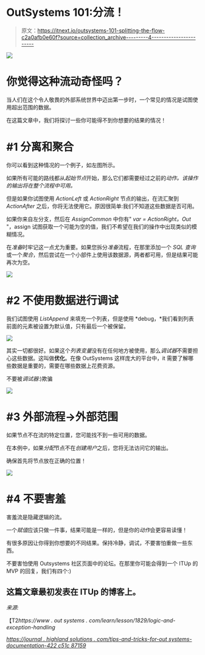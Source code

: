 # OutSystems 101:分流！

> 原文：<https://itnext.io/outsystems-101-splitting-the-flow-c2a0afb0e60f?source=collection_archive---------4----------------------->

![](img/b6860439e7c47e0b3a4e966bdf9bd860.png)

# 你觉得这种流动奇怪吗？

当人们在这个令人敬畏的外部系统世界中迈出第一步时，一个常见的情况是试图使用超出范围的数据。

在这篇文章中，我们将探讨一些你可能得不到你想要的结果的情况！

# #1 分离和聚合

你可以看到这种情况的一个例子，如左图所示。

如果所有可能的路线都从*起始节点*开始，那么它们都需要经过之前的*动作。该操作的输出将在整个流程中可用。*

但是如果你试图使用 *ActionLeft* 或 *ActionRight* 节点的输出，在流汇聚到 *ActionAfter* 之后，你将无法使用它。原因很简单:我们不知道这些数据是否可用。

如果你来自左分支，然后在 *AssignCommon* 中你有" *var = ActionRight。Out* "，assign 试图获取一个可能为空的值，我们不希望在我们的操作中出现类似的模糊情况。

在*准备*时牢记这一点尤为重要。如果您拆分*准备*流程，在那里添加一个 *SQL 查询*或一个*聚合*，然后尝试在一个小部件上使用该数据源，两者都可用，但是结果可能再次为空。

![](img/defae2901bafd3d3f69828fe29656efb.png)

# #2 不使用数据进行调试

我们试图使用 *ListAppend* 来填充一个列表，但是使用 *debug，*我们看到列表前面的元素被设置为默认值，只有最后一个被保留。

![](img/8ba893d391fbca9c7d77680e4dcc5e11.png)

其实一切都很好。如果这个*列表变量*没有在任何地方被使用，那么*调试器*不需要担心这些数据。这叫做**优化**。在像 OutSystems 这样庞大的平台中，it 需要了解哪些数据是重要的，需要在哪些数据上花费资源。

不要被*调试器*:)欺骗

![](img/f502b290c7009e0440da44ce9607fb3c.png)

# #3 外部流程->外部范围

如果节点不在流的特定位置，您可能找不到一些可用的数据。

在本例中，如果*分配*节点不在*创建用户*之后，您将无法访问它的输出。

确保首先将节点放在正确的位置！

![](img/ec9151fae8c801154aabe1684e9eebfc.png)

# #4 不要害羞

害羞流是隐藏逻辑的流。

一个*赋值*应该只做一件事，结果可能是一样的，但是你的*动作*会更容易读懂！

有很多原因让你得到你想要的不同结果。保持冷静，调试，不要害怕重做一些东西。

不要害怕使用 Outsystems 社区页面中的论坛。在那里你可能会得到一个 ITUp 的 MVP 的回复，我们有四个:)

## 这篇文章最初发表在 ITUp 的博客上。

*来源:*

【T2*https://www . out systems . com/learn/lesson/1829/logic-and-exception-handling*

[*https://journal . highland solutions . com/tips-and-tricks-for-out systems-documentation-422 c51c 87159*](https://journal.highlandsolutions.com/tips-and-tricks-for-outsystems-documentation-422c51c87159)